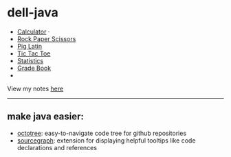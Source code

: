 # dell-java

* [Calculator](/Calculator/src/Main.java) &middot;
* [Rock Paper Scissors](/RockPaperScissors/src/main.java)
* [Pig Latin](/PigLatin/src/Main.java)
* [Tic Tac Toe](/TicTacToe/src/TicTacToe.java)
* [Statistics](/Statistics/src/Main.java)
* [Grade Book](GradeBook/src/GradeBook.java)
* []()


View my notes [here](notes/)

----

## make java easier:

* [octotree](https://github.com/ovity/octotree): easy-to-navigate code tree for github repositories 
* [sourcegraph](https://docs.sourcegraph.com/integration/browser_extension): extension for displaying helpful tooltips like code declarations and references